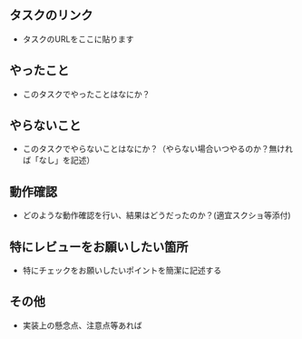 ## タスクのリンク
- タスクのURLをここに貼ります

## やったこと
- このタスクでやったことはなにか？

## やらないこと
- このタスクでやらないことはなにか？（やらない場合いつやるのか？無ければ「なし」を記述）

## 動作確認
- どのような動作確認を行い、結果はどうだったのか？(適宜スクショ等添付)

## 特にレビューをお願いしたい箇所
- 特にチェックをお願いしたいポイントを簡潔に記述する

## その他
- 実装上の懸念点、注意点等あれば
